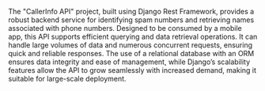 The "CallerInfo API" project, built using Django Rest Framework, provides a robust backend service for identifying spam numbers and retrieving names associated with phone numbers. 
Designed to be consumed by a mobile app, this API supports efficient querying and data retrieval operations. 
It can handle large volumes of data and numerous concurrent requests, ensuring quick and reliable responses. 
The use of a relational database with an ORM ensures data integrity and ease of management, while Django’s scalability features allow the API to grow seamlessly with increased demand, making it suitable for large-scale deployment.
